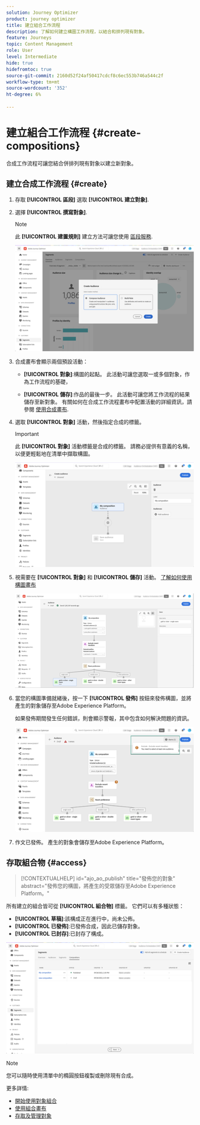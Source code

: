 ```yaml
---
solution: Journey Optimizer
product: journey optimizer
title: 建立組合工作流程
description: 了解如何建立構圖工作流程，以結合和排列現有對象。
feature: Journeys
topic: Content Management
role: User
level: Intermediate
hide: true
hidefromtoc: true
source-git-commit: 2160d52f24af50417cdcf8c6ec553b746a544c2f
workflow-type: tm+mt
source-wordcount: '352'
ht-degree: 6%

---
```


# 建立組合工作流程 {#create-compositions}

合成工作流程可讓您結合併排列現有對象以建立新對象。

## 建立合成工作流程 {#create}

1. 存取 **[!UICONTROL 區段]** 選取 **[!UICONTROL 建立對象]**.

1. 選擇 **[!UICONTROL 撰寫對象]**.

   >[!NOTE]
   >
   >此 **[!UICONTROL 建置規則]** 建立方法可讓您使用 [區段服務](https://experienceleague.adobe.com/docs/experience-platform/segmentation/ui/overview.html).

   ![](assets/audiences-create.png)

1. 合成畫布會顯示兩個預設活動：

   * **[!UICONTROL 對象]**:構圖的起點。 此活動可讓您選取一或多個對象，作為工作流程的基礎，

   * **[!UICONTROL 儲存]**:作品的最後一步。 此活動可讓您將工作流程的結果儲存至新對象。
   有關如何在合成工作流程畫布中配置活動的詳細資訊，請參閱 [使用合成畫布](composition-canvas.md).

1. 選取 **[!UICONTROL 對象]** 活動，然後指定合成的標籤。

   >[!IMPORTANT]
   >
   >此 **[!UICONTROL 對象]** 活動標籤是合成的標籤。 請務必提供有意義的名稱，以便更輕鬆地在清單中擷取構圖。

   ![](assets/audiences-new-composition.png)

1. 視需要在 **[!UICONTROL 對象]** 和 **[!UICONTROL 儲存]** 活動。 [了解如何使用構圖畫布](composition-canvas.md)

   ![](assets/audiences-publish.png)

1. 當您的構圖準備就緒後，按一下 **[!UICONTROL 發佈]** 按鈕來發佈構圖，並將產生的對象儲存至Adobe Experience Platform。

   如果發佈期間發生任何錯誤，則會顯示警報，其中包含如何解決問題的資訊。

   ![](assets/audiences-alerts.png)

1. 作文已發佈。 產生的對象會儲存至Adobe Experience Platform。 <!-- and are ready to be targeted in Journey Optimizer campaigns. [Get started with campaigns](../campaigns/get-started-with-campaigns.md)-->

## 存取組合物 {#access}

>[!CONTEXTUALHELP]
>id="ajo_ao_publish"
>title="發佈您的對象"
>abstract="發佈您的構圖，將產生的受眾儲存至Adobe Experience Platform。"

所有建立的組合皆可從 **[!UICONTROL 組合物]** 標籤。 它們可以有多種狀態：

* **[!UICONTROL 草稿]**:該構成正在進行中，尚未公佈。
* **[!UICONTROL 已發佈]**:已發佈合成，因此已儲存對象。 <!-- and are available for use.-->
* **[!UICONTROL 已封存]**:已封存了構成。

![](assets/audiences-compositions.png)

>[!NOTE]
>
>您可以隨時使用清單中的橢圓按鈕複製或刪除現有合成。

更多詳情:

* [開始使用對象組合](get-started-audience-orchestration.md)
* [使用組合畫布](composition-canvas.md)
* [存取及管理對象](access-audiences.md)
